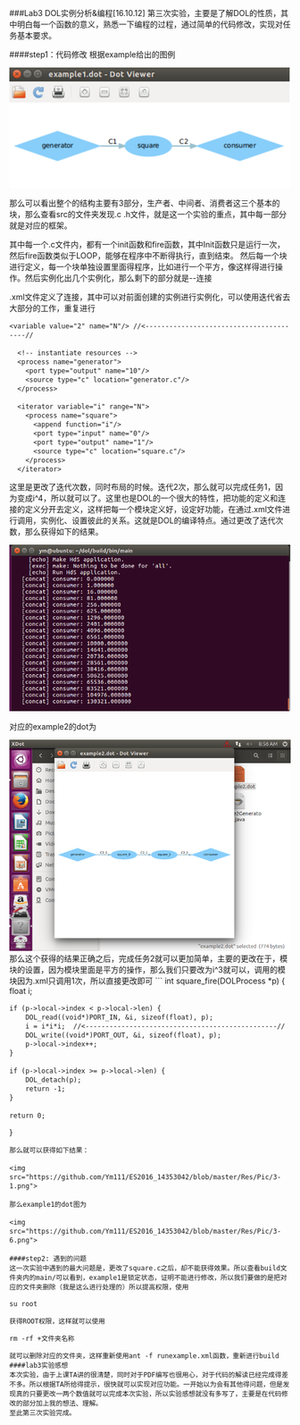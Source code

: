 
###Lab3 DOL实例分析&编程[16.10.12]
第三次实验，主要是了解DOL的性质，其中明白每一个函数的意义，熟悉一下编程的过程，通过简单的代码修改，实现对任务基本要求。

####step1：代码修改
根据example给出的图例

<img src="https://github.com/Ym111/ES2016_14353042/blob/master/Res/Pic/3-5.png">

那么可以看出整个的结构主要有3部分，生产者、中间者、消费者这三个基本的块，那么查看src的文件夹发现.c .h文件，就是这一个实验的重点，其中每一部分就是对应的框架。

其中每一个.c文件内，都有一个init函数和fire函数，其中Init函数只是运行一次，然后fire函数类似于LOOP，能够在程序中不断得执行，直到结束。
然后每一个块进行定义，每一个块单独设置里面得程序，比如进行一个平方，像这样得进行操作。然后实例化出几个实例化，那么剩下的部分就是--连接

.xml文件定义了连接，其中可以对前面创建的实例进行实例化，可以使用迭代省去大部分的工作，重复进行
```
<variable value="2" name="N"/> //<----------------------------------------//

  <!-- instantiate resources -->
  <process name="generator">
    <port type="output" name="10"/>
    <source type="c" location="generator.c"/>
  </process>

  <iterator variable="i" range="N">
    <process name="square">
      <append function="i"/>
      <port type="input" name="0"/>
      <port type="output" name="1"/>
      <source type="c" location="square.c"/>
    </process>
  </iterator>
```
这里是更改了迭代次数，同时布局的时候。迭代2次，那么就可以完成任务1，因为变成i^4，所以就可以了。这里也是DOL的一个很大的特性，把功能的定义和连接的定义分开去定义，这样把每一个模块定义好，设定好功能，在通过.xml文件进行调用，实例化、设置彼此的关系。这就是DOL的编译特点。通过更改了迭代次数，那么获得如下的结果。

<img src="https://github.com/Ym111/ES2016_14353042/blob/master/Res/Pic/3-2.png">

对应的example2的dot为

<img src="https://github.com/Ym111/ES2016_14353042/blob/master/Res/Pic/3-7.png">
那么这个获得的结果正确之后，完成任务2就可以更加简单，主要的更改在于，模块的设置，因为模块里面是平方的操作，那么我们只要改为i^3就可以，调用的模块因为.xml只调用1次，所以直接更改即可
```
int square_fire(DOLProcess *p) {
    float i;

    if (p->local->index < p->local->len) {
        DOL_read((void*)PORT_IN, &i, sizeof(float), p);
        i = i*i*i;  //<------------------------------------------------//
        DOL_write((void*)PORT_OUT, &i, sizeof(float), p);
        p->local->index++;
    }

    if (p->local->index >= p->local->len) {
        DOL_detach(p);
        return -1;
    }

    return 0;
}

```
那么就可以获得如下结果：

<img src="https://github.com/Ym111/ES2016_14353042/blob/master/Res/Pic/3-1.png">

那么example1的dot图为

<img src="https://github.com/Ym111/ES2016_14353042/blob/master/Res/Pic/3-6.png">

####step2: 遇到的问题
这一次实验中遇到的最大问题是，更改了square.c之后，却不能获得效果。所以查看build文件夹内的main/可以看到，example1是锁定状态，证明不能进行修改，所以我们要做的是把对应的文件夹删除（我是这么进行处理的）所以提高权限，使用
```
    su root
```
获得ROOT权限，这样就可以使用
```
    rm -rf +文件夹名称
```
就可以删除对应的文件夹，这样重新使用ant -f runexample.xml函数，重新进行build
####lab3实验感想
本次实验，由于上课TA讲的很清楚，同时对于PDF编写也很用心，对于代码的解读已经完成得差不多。所以根据TA所给得提示，很快就可以实现对应功能。一开始以为会有其他得问题，但是发现真的只要更改一两个数值就可以完成本次实验，所以实验感想就没有多写了，主要是在代码修改的部分加上我的想法、理解。
至此第三次实验完成。
